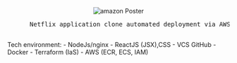 <center>

<img src="./netflix.png" alt="amazon Poster"/>

</center>
<section>
   <pre>
      Netflix application clone automated deployment via AWS ECS using Jenkins (CICD)
   </pre>
</section>
<section>
   Tech environment:
      - NodeJs/nginx
      - ReactJS (JSX),CSS
      - VCS GitHub
      - Docker
      - Terraform (IaS)
      - AWS (ECR, ECS, IAM) 
</section>
